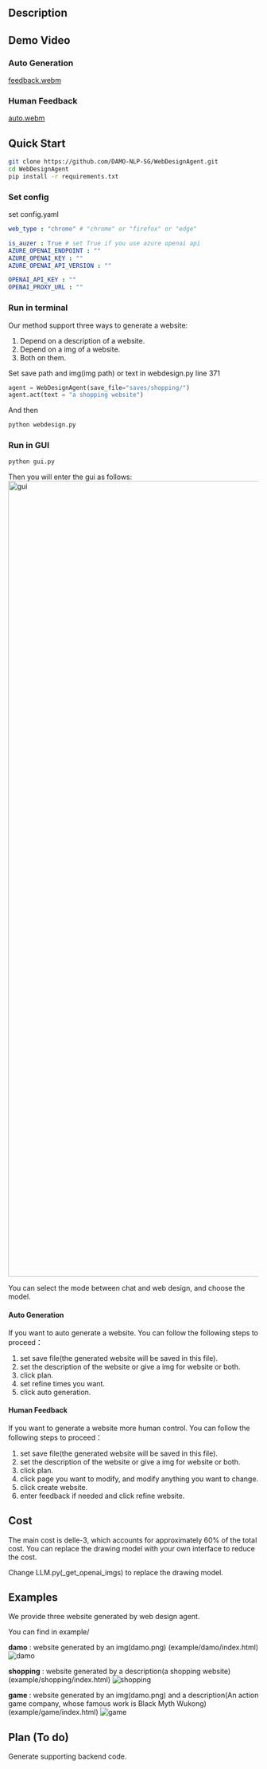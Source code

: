 ## Description


## Demo Video
### Auto Generation
[feedback.webm](https://github.com/DAMO-NLP-SG/WebDesignAgent/assets/109561120/63641bf7-ffb6-4518-a594-4a7223ec2899)

### Human Feedback
[auto.webm](https://github.com/DAMO-NLP-SG/WebDesignAgent/assets/109561120/d5f099e0-5a01-44fa-bb26-bf7733fd9608)

## Quick Start
```bash
git clone https://github.com/DAMO-NLP-SG/WebDesignAgent.git
cd WebDesignAgent
pip install -r requirements.txt
```

### Set config

set config.yaml
```yaml
web_type : "chrome" # "chrome" or "firefox" or "edge"

is_auzer : True # set True if you use azure openai api
AZURE_OPENAI_ENDPOINT : ""
AZURE_OPENAI_KEY : ""
AZURE_OPENAI_API_VERSION : ""

OPENAI_API_KEY : ""
OPENAI_PROXY_URL : ""
```


### Run in terminal
Our method support three ways to generate a website: 

1. Depend on a description of a website.
2. Depend on a img of a website.
3. Both on them.

Set save path and img(img path) or text in webdesign.py line 371

```python
agent = WebDesignAgent(save_file="saves/shopping/")
agent.act(text = "a shopping website")
```

And then
```bash
python webdesign.py
```


### Run in GUI
```python
python gui.py
```
Then you will enter the gui as follows:
<img width="1597" alt="gui" src="https://github.com/DAMO-NLP-SG/WebDesignAgent/assets/109561120/b46d236b-ad18-4b99-9ccf-c4e787fc5048">

You can select the mode between chat and web design, and choose the model.

#### Auto Generation
If you want to auto generate a website. You can follow the following steps to proceed：

1. set save file(the generated website will be saved in this file).
2. set the description of the website or give a img for website or both.
3. click plan.
4. set refine times you want.
5. click auto generation.


#### Human Feedback
If you want to generate a website more human control. You can follow the following steps to proceed：

1. set save file(the generated website will be saved in this file).
2. set the description of the website or give a img for website or both.
3. click plan.
4. click page you want to modify, and modify anything you want to change.
5. click create website.
6. enter feedback if needed and click refine website.

## Cost
The main cost is delle-3, which accounts for approximately 60% of the total cost. You can replace the drawing model with your own interface to reduce the cost.

Change LLM.py(_get_openai_imgs) to replace the drawing model.


## Examples
We provide three website generated by web design agent.

You can find in example/

**damo** : website generated by an img(damo.png) (example/damo/index.html)
![damo](https://github.com/DAMO-NLP-SG/WebDesignAgent/assets/109561120/e28c1500-fd4c-42bd-b6f3-2be431a0c408)


**shopping** : website generated by a description(a shopping website) (example/shopping/index.html)
![shopping](https://github.com/DAMO-NLP-SG/WebDesignAgent/assets/109561120/b958dedc-6363-45ae-9156-12148b6f898c)

**game** : website generated by an img(damo.png) and a description(An action game company, whose famous work is Black Myth Wukong) (example/game/index.html)
![game](https://github.com/DAMO-NLP-SG/WebDesignAgent/assets/109561120/1692deff-2ebc-4574-bec5-9a67425ef8c9)

## Plan (To do)

Generate supporting backend code.
